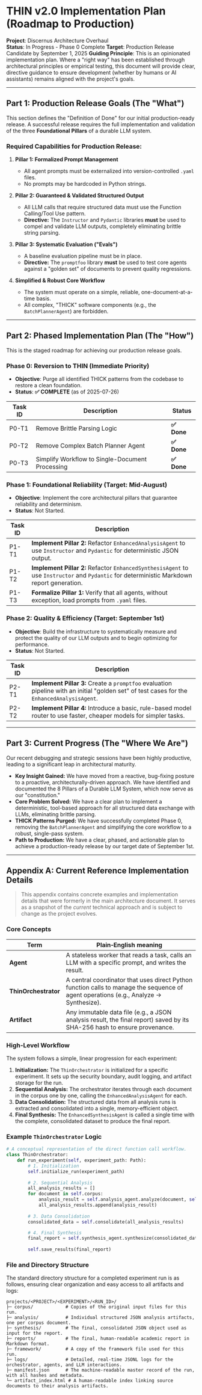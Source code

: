 # THIN v2.0 Implementation Plan (Roadmap to Production)

**Project**: Discernus Architecture Overhaul  
**Status**: In Progress - Phase 0 Complete
**Target**: Production Release Candidate by September 1, 2025
**Guiding Principle**: This is an opinionated implementation plan. Where a "right way" has been established through architectural principles or empirical testing, this document will provide clear, directive guidance to ensure development (whether by humans or AI assistants) remains aligned with the project's goals.

---

## Part 1: Production Release Goals (The "What")

This section defines the "Definition of Done" for our initial production-ready release. A successful release requires the full implementation and validation of the three **Foundational Pillars** of a durable LLM system.

### **Required Capabilities for Production Release:**

1.  **Pillar 1: Formalized Prompt Management**
    *   All agent prompts must be externalized into version-controlled `.yaml` files.
    *   No prompts may be hardcoded in Python strings.

2.  **Pillar 2: Guaranteed & Validated Structured Output**
    *   All LLM calls that require structured data must use the Function Calling/Tool Use pattern.
    *   **Directive:** The `Instructor` and `Pydantic` libraries **must** be used to compel and validate LLM outputs, completely eliminating brittle string parsing.

3.  **Pillar 3: Systematic Evaluation ("Evals")**
    *   A baseline evaluation pipeline must be in place.
    *   **Directive:** The `promptfoo` library **must** be used to test core agents against a "golden set" of documents to prevent quality regressions.

4.  **Simplified & Robust Core Workflow**
    *   The system must operate on a simple, reliable, one-document-at-a-time basis.
    *   All complex, "THICK" software components (e.g., the `BatchPlannerAgent`) are forbidden.

---

## Part 2: Phased Implementation Plan (The "How")

This is the staged roadmap for achieving our production release goals.

### **Phase 0: Reversion to THIN (Immediate Priority)**

*   **Objective**: Purge all identified THICK patterns from the codebase to restore a clean foundation.
*   **Status**: **✅ COMPLETE** (as of 2025-07-26)

| Task ID | Description | Status |
|---|---|---|
| P0-T1 | Remove Brittle Parsing Logic | **✅ Done** |
| P0-T2 | Remove Complex Batch Planner Agent | **✅ Done** |
| P0-T3 | Simplify Workflow to Single-Document Processing | **✅ Done** |

### **Phase 1: Foundational Reliability (Target: Mid-August)**

*   **Objective**: Implement the core architectural pillars that guarantee reliability and determinism.
*   **Status**: Not Started.

| Task ID | Description |
|---|---|
| P1-T1 | **Implement Pillar 2:** Refactor `EnhancedAnalysisAgent` to use `Instructor` and `Pydantic` for deterministic JSON output. |
| P1-T2 | **Implement Pillar 2:** Refactor `EnhancedSynthesisAgent` to use `Instructor` and `Pydantic` for deterministic Markdown report generation. |
| P1-T3 | **Formalize Pillar 1:** Verify that all agents, without exception, load prompts from `.yaml` files. |

### **Phase 2: Quality & Efficiency (Target: September 1st)**

*   **Objective**: Build the infrastructure to systematically measure and protect the quality of our LLM outputs and to begin optimizing for performance.
*   **Status**: Not Started.

| Task ID | Description |
|---|---|
| P2-T1 | **Implement Pillar 3:** Create a `promptfoo` evaluation pipeline with an initial "golden set" of test cases for the `EnhancedAnalysisAgent`. |
| P2-T2 | **Implement Pillar 4:** Introduce a basic, rule-based model router to use faster, cheaper models for simpler tasks. |

---

## Part 3: Current Progress (The "Where We Are")

Our recent debugging and strategic sessions have been highly productive, leading to a significant leap in architectural maturity.

*   **Key Insight Gained:** We have moved from a reactive, bug-fixing posture to a proactive, architecturally-driven approach. We have identified and documented the 8 Pillars of a Durable LLM System, which now serve as our "constitution."
*   **Core Problem Solved:** We have a clear plan to implement a deterministic, tool-based approach for all structured data exchange with LLMs, eliminating brittle parsing.
*   **THICK Patterns Purged:** We have successfully completed Phase 0, removing the `BatchPlannerAgent` and simplifying the core workflow to a robust, single-pass system.
*   **Path to Production:** We have a clear, phased, and actionable plan to achieve a production-ready release by our target date of September 1st.

---

## Appendix A: Current Reference Implementation Details

> This appendix contains concrete examples and implementation details that were formerly in the main architecture document. It serves as a snapshot of the *current* technical approach and is subject to change as the project evolves.

### **Core Concepts**

| Term | Plain‑English meaning |
|---|---|
| **Agent** | A stateless worker that reads a task, calls an LLM with a specific prompt, and writes the result. |
| **ThinOrchestrator** | A central coordinator that uses direct Python function calls to manage the sequence of agent operations (e.g., Analyze -> Synthesize). |
| **Artifact** | Any immutable data file (e.g., a JSON analysis result, the final report) saved by its SHA-256 hash to ensure provenance. |

### **High-Level Workflow**

The system follows a simple, linear progression for each experiment:

1.  **Initialization:** The `ThinOrchestrator` is initialized for a specific experiment. It sets up the security boundary, audit logging, and artifact storage for the run.
2.  **Sequential Analysis:** The orchestrator iterates through each document in the corpus one by one, calling the `EnhancedAnalysisAgent` for each.
3.  **Data Consolidation:** The structured data from all analysis runs is extracted and consolidated into a single, memory-efficient object.
4.  **Final Synthesis:** The `EnhancedSynthesisAgent` is called a single time with the complete, consolidated dataset to produce the final report.

### **Example `ThinOrchestrator` Logic**

```python
# A conceptual representation of the direct function call workflow.
class ThinOrchestrator:
    def run_experiment(self, experiment_path: Path):
        # 1. Initialization
        self.initialize_run(experiment_path)
        
        # 2. Sequential Analysis
        all_analysis_results = []
        for document in self.corpus:
            analysis_result = self.analysis_agent.analyze(document, self.framework)
            all_analysis_results.append(analysis_result)
            
        # 3. Data Consolidation
        consolidated_data = self.consolidate(all_analysis_results)

        # 4. Final Synthesis
        final_report = self.synthesis_agent.synthesize(consolidated_data)
        
        self.save_results(final_report)
```

### **File and Directory Structure**

The standard directory structure for a completed experiment run is as follows, ensuring clear organization and easy access to all artifacts and logs:

```
projects/<PROJECT>/<EXPERIMENT>/<RUN_ID>/
├─ corpus/            # Copies of the original input files for this run.
├─ analysis/          # Individual structured JSON analysis artifacts, one per corpus document.
├─ synthesis/         # The final, consolidated JSON object used as input for the report.
├─ reports/           # The final, human-readable academic report in Markdown format.
├─ framework/         # A copy of the framework file used for this run.
├─ logs/              # Detailed, real-time JSONL logs for the orchestrator, agents, and LLM interactions.
├─ manifest.json      # The machine-readable master record of the run, with all hashes and metadata.
└─ artifact_index.html # A human-readable index linking source documents to their analysis artifacts.
```